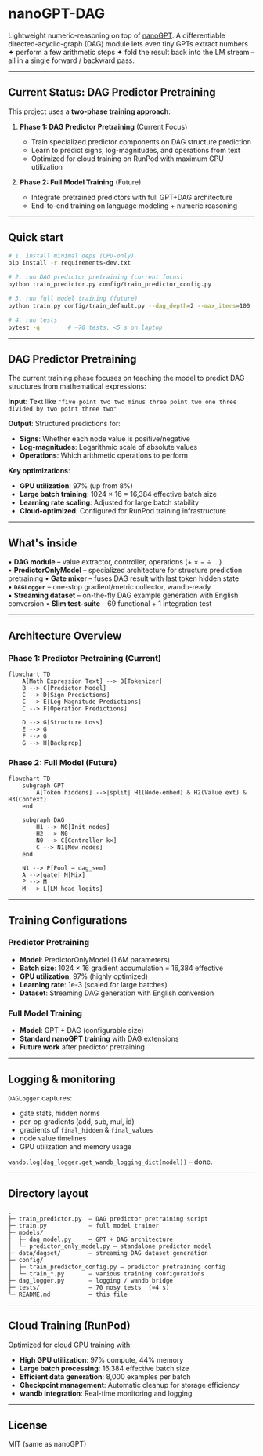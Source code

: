 # nanoGPT-DAG

Lightweight numeric-reasoning on top of [nanoGPT](https://github.com/karpathy/nanoGPT).
A differentiable directed-acyclic-graph (DAG) module lets even tiny GPTs
extract numbers ✦ perform a few arithmetic steps ✦ fold the result back into the
LM stream – all in a single forward / backward pass.

---

## Current Status: DAG Predictor Pretraining

This project uses a **two-phase training approach**:

1. **Phase 1: DAG Predictor Pretraining** (Current Focus)
   - Train specialized predictor components on DAG structure prediction
   - Learn to predict signs, log-magnitudes, and operations from text
   - Optimized for cloud training on RunPod with maximum GPU utilization

2. **Phase 2: Full Model Training** (Future)
   - Integrate pretrained predictors with full GPT+DAG architecture
   - End-to-end training on language modeling + numeric reasoning

---

## Quick start

```bash
# 1. install minimal deps (CPU-only)
pip install -r requirements-dev.txt

# 2. run DAG predictor pretraining (current focus)
python train_predictor.py config/train_predictor_config.py

# 3. run full model training (future)
python train.py config/train_default.py --dag_depth=2 --max_iters=100

# 4. run tests
pytest -q        # ~70 tests, <5 s on laptop
```

---

## DAG Predictor Pretraining

The current training phase focuses on teaching the model to predict DAG structures from mathematical expressions:

**Input**: Text like `"five point two two minus three point two one three divided by two point three two"`

**Output**: Structured predictions for:
- **Signs**: Whether each node value is positive/negative
- **Log-magnitudes**: Logarithmic scale of absolute values  
- **Operations**: Which arithmetic operations to perform

**Key optimizations**:
- **GPU utilization**: 97% (up from 8%)
- **Large batch training**: 1024 × 16 = 16,384 effective batch size
- **Learning rate scaling**: Adjusted for large batch stability
- **Cloud-optimized**: Configured for RunPod training infrastructure

---

## What's inside  
• **DAG module** – value extractor, controller, operations (+ × − ÷ …)  
• **PredictorOnlyModel** – specialized architecture for structure prediction pretraining
• **Gate mixer** – fuses DAG result with last token hidden state  
• **`DAGLogger`** – one-stop gradient/metric collector, wandb-ready  
• **Streaming dataset** – on-the-fly DAG example generation with English conversion
• **Slim test-suite** – 69 functional + 1 integration test

---

## Architecture Overview

### Phase 1: Predictor Pretraining (Current)
```mermaid
flowchart TD
    A[Math Expression Text] --> B[Tokenizer]
    B --> C[Predictor Model]
    C --> D[Sign Predictions]
    C --> E[Log-Magnitude Predictions]  
    C --> F[Operation Predictions]
    
    D --> G[Structure Loss]
    E --> G
    F --> G
    G --> H[Backprop]
```

### Phase 2: Full Model (Future)
```mermaid
flowchart TD
    subgraph GPT
        A[Token hiddens] -->|split| H1(Node-embed) & H2(Value ext) & H3(Context)
    end

    subgraph DAG
        H1 --> N0[Init nodes]
        H2 --> N0
        N0 --> C[Controller k×]
        C --> N1[New nodes]
    end

    N1 --> P[Pool → dag_sem]
    A -->|gate| M[Mix]
    P --> M
    M --> L[LM head logits]
```

---

## Training Configurations

### Predictor Pretraining
- **Model**: PredictorOnlyModel (1.6M parameters)
- **Batch size**: 1024 × 16 gradient accumulation = 16,384 effective
- **GPU utilization**: 97% (highly optimized)
- **Learning rate**: 1e-3 (scaled for large batches)
- **Dataset**: Streaming DAG generation with English conversion

### Full Model Training
- **Model**: GPT + DAG (configurable size)
- **Standard nanoGPT training** with DAG extensions
- **Future work** after predictor pretraining

---

## Logging & monitoring

`DAGLogger` captures:
* gate stats, hidden norms
* per-op gradients (add, sub, mul, id)
* gradients of `final_hidden` & `final_values`
* node value timelines
* GPU utilization and memory usage

`wandb.log(dag_logger.get_wandb_logging_dict(model))` – done.

---

## Directory layout

```
.
├─ train_predictor.py  – DAG predictor pretraining script
├─ train.py            – full model trainer
├─ models/
│  ├─ dag_model.py     – GPT + DAG architecture
│  └─ predictor_only_model.py – standalone predictor model
├─ data/dagset/        – streaming DAG dataset generation
├─ config/
│  ├─ train_predictor_config.py – predictor pretraining config
│  └─ train_*.py       – various training configurations
├─ dag_logger.py       – logging / wandb bridge
├─ tests/              – 70 nosy tests  (≈4 s)
└─ README.md           – this file
```

---

## Cloud Training (RunPod)

Optimized for cloud GPU training with:
- **High GPU utilization**: 97% compute, 44% memory
- **Large batch processing**: 16,384 effective batch size
- **Efficient data generation**: 8,000 examples per batch
- **Checkpoint management**: Automatic cleanup for storage efficiency
- **wandb integration**: Real-time monitoring and logging

---

## License
MIT (same as nanoGPT)